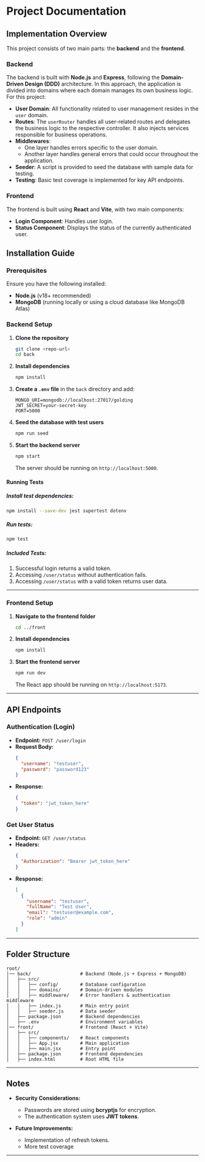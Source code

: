 # Project Documentation

## Implementation Overview

This project consists of two main parts: the **backend** and the **frontend**.

### Backend

The backend is built with **Node.js** and **Express**, following the **Domain-Driven Design (DDD)** architecture. In this approach, the application is divided into domains where each domain manages its own business logic. For this project:

- **User Domain**: All functionality related to user management resides in the `user` domain.
- **Routes**: The `userRouter` handles all user-related routes and delegates the business logic to the respective controller. It also injects services responsible for business operations.
- **Middlewares**:
  - One layer handles errors specific to the user domain.
  - Another layer handles general errors that could occur throughout the application.
- **Seeder**: A script is provided to seed the database with sample data for testing.
- **Testing**: Basic test coverage is implemented for key API endpoints.

### Frontend

The frontend is built using **React** and **Vite**, with two main components:

- **Login Component**: Handles user login.
- **Status Component**: Displays the status of the currently authenticated user.

## Installation Guide

### Prerequisites

Ensure you have the following installed:

- **Node.js** (v18+ recommended)
- **MongoDB** (running locally or using a cloud database like MongoDB Atlas)

### Backend Setup

1. **Clone the repository**

   ```sh
   git clone <repo-url>
   cd back
   ```

2. **Install dependencies**

   ```sh
   npm install
   ```

3. **Create a `.env` file** in the `back` directory and add:

   ```env
   MONGO_URI=mongodb://localhost:27017/golding
   JWT_SECRET=your-secret-key
   PORT=5000
   ```

4. **Seed the database with test users**

   ```sh
   npm run seed
   ```

5. **Start the backend server**
   ```sh
   npm start
   ```
   The server should be running on `http://localhost:5000`.

#### Running Tests

##### Install test dependencies:

```sh
npm install --save-dev jest supertest dotenv
```

##### Run tests:

```sh
npm test
```

##### Included Tests:

1. Successful login returns a valid token.
2. Accessing `/user/status` without authentication fails.
3. Accessing `/user/status` with a valid token returns user data.

---

### Frontend Setup

1. **Navigate to the frontend folder**

   ```sh
   cd ../front
   ```

2. **Install dependencies**

   ```sh
   npm install
   ```

3. **Start the frontend server**
   ```sh
   npm run dev
   ```
   The React app should be running on `http://localhost:5173`.

---

## API Endpoints

### Authentication (Login)

- **Endpoint:** `POST /user/login`
- **Request Body:**
  ```json
  {
    "username": "testuser",
    "password": "password123"
  }
  ```
- **Response:**
  ```json
  {
    "token": "jwt_token_here"
  }
  ```

### Get User Status

- **Endpoint:** `GET /user/status`
- **Headers:**
  ```json
  {
    "Authorization": "Bearer jwt_token_here"
  }
  ```
- **Response:**
  ```json
  [
    {
      "username": "testuser",
      "fullName": "Test User",
      "email": "testuser@example.com",
      "role": "admin"
    }
  ]
  ```

---

## Folder Structure

```
root/
│── back/                  # Backend (Node.js + Express + MongoDB)
│   ├── src/
│   │   ├── config/        # Database configuration
│   │   ├── domains/       # Domain-driven modules
│   │   ├── middleware/    # Error handlers & authentication middleware
│   │   ├── index.js       # Main entry point
│   │   ├── seeder.js      # Data seeder
│   ├── package.json       # Backend dependencies
│   ├── .env               # Environment variables
│── front/                 # Frontend (React + Vite)
│   ├── src/
│   │   ├── components/    # React components
│   │   ├── App.jsx        # Main application
│   │   ├── main.jsx       # Entry point
│   ├── package.json       # Frontend dependencies
│   ├── index.html         # Root HTML file
```

---

## Notes

- **Security Considerations:**

  - Passwords are stored using **bcryptjs** for encryption.
  - The authentication system uses **JWT tokens**.

- **Future Improvements:**
  - Implementation of refresh tokens.
  - More test coverage

---
